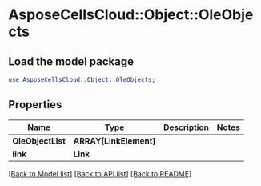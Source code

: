 # AsposeCellsCloud::Object::OleObjects 

## Load the model package
```perl
use AsposeCellsCloud::Object::OleObjects;
```

## Properties
Name | Type | Description | Notes
------------ | ------------- | ------------- | -------------
**OleObjectList** | **ARRAY[LinkElement]** |  |
**link** | **Link** |  |  

[[Back to Model list]](../README.md#documentation-for-models) [[Back to API list]](../README.md#documentation-for-api-endpoints) [[Back to README]](../README.md)

